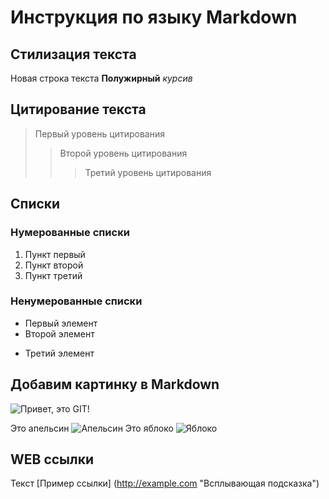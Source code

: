 # Инструкция по языку Markdown

## Стилизация текста

Новая строка текста
**Полужирный**
_курсив_

## Цитирование текста
> Первый уровень цитирования
>> Второй уровень цитирования
>>> Третий уровень цитирования 

## Списки
### Нумерованные списки
1. Пункт первый
2. Пункт второй
3. Пункт третий 
### Ненумерованные списки
* Первый элемент
* Второй элемент
+ Третий элемент

## Добавим картинку в Markdown

![Привет, это GIT!](Git.png)

Это апельсин 
![Апельсин](Orange.png)
Это яблоко 
![Яблоко](Apple.png)

## WEB ссылки 
Текст [Пример ссылки] (http://example.com "Всплывающая подсказка")